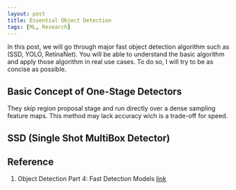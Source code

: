 ```yaml
---
layout: post
title: Essential Object Detection
tags: [ML, Research]
---
```

In this post, we will go through major fast object detection algorithm such as (SSD, YOLO, RetinaNet). You will be able to understand the basic algorithm and apply those algorithm in real use cases. To do so, I will try to be as concise as possible.
## Basic Concept of One-Stage Detectors
They skip region proposal stage and run directly over a dense sampling feature maps. This method may lack accuracy wich is a trade-off for speed.
## SSD (Single Shot MultiBox Detector)

## Reference
1) Object Detection Part 4: Fast Detection Models [link](https://lilianweng.github.io/lil-log/2018/12/27/object-detection-part-4.html)

